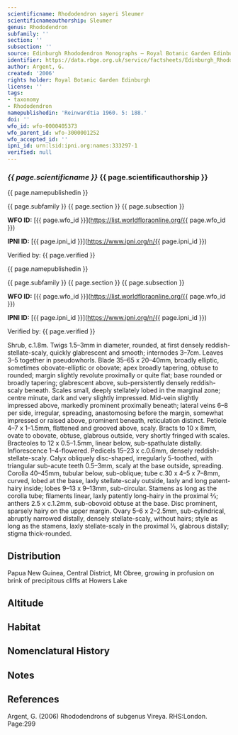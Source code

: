 ```yaml
---
scientificname: Rhododendron sayeri Sleumer
scientificnameauthorship: Sleumer
genus: Rhododendron
subfamily: ''
section: ''
subsection: ''
source: Edinburgh Rhododendron Monographs – Royal Botanic Garden Edinburgh
identifier: https://data.rbge.org.uk/service/factsheets/Edinburgh_Rhododendron_Monographs.xhtml
author: Argent, G.
created: '2006'
rights holder: Royal Botanic Garden Edinburgh
license: ''
tags:
- taxonomy
- Rhododendron
namepublishedin: 'Reinwardtia 1960. 5: 188.'
doi: ''
wfo_id: wfo-0000405373
wfo_parent_id: wfo-3000001252
wfo_accepted_id: ''
ipni_id: urn:lsid:ipni.org:names:333297-1
verified: null
---
```

### _{{ page.scientificname }}_ {{ page.scientificauthorship }}
 {{ page.namepublishedin }}

{{ page.subfamily }} {{ page.section }} {{ page.subsection }}

**WFO ID:** [{{ page.wfo_id }}](https://list.worldfloraonline.org/{{ page.wfo_id }})

**IPNI ID:** [{{ page.ipni_id }}](https://www.ipni.org/n/{{ page.ipni_id }})

Verified by: {{ page.verified }}

 {{ page.namepublishedin }}

{{ page.subfamily }} {{ page.section }} {{ page.subsection }}

**WFO ID:** [{{ page.wfo_id }}](https://list.worldfloraonline.org/{{ page.wfo_id }})

**IPNI ID:** [{{ page.ipni_id }}](https://www.ipni.org/n/{{ page.ipni_id }})

Verified by: {{ page.verified }}



Shrub, c.1.8m. Twigs 1.5–3mm in diameter, rounded, at first densely reddish-stellate-scaly, quickly glabrescent and smooth; internodes 3–7cm. Leaves 3–5 together in pseudowhorls. Blade 35–65 x 20–40mm, broadly elliptic, sometimes obovate-elliptic or obovate; apex broadly tapering, obtuse to rounded; margin slightly revolute proximally or quite flat; base rounded or broadly tapering; glabrescent above, sub-persistently densely reddish-scaly beneath. Scales small, deeply stellately lobed in the marginal zone; centre minute, dark and very slightly impressed. Mid-vein slightly impressed above, markedly prominent proximally beneath; lateral veins 6–8 per side, irregular, spreading, anastomosing before the margin, somewhat impressed or raised above, prominent beneath, reticulation distinct. Petiole 4–7 x 1–1.5mm, flattened and grooved above, scaly. Bracts to 10 x 8mm, ovate to obovate, obtuse, glabrous outside, very shortly fringed with scales. Bracteoles to 12 x 0.5–1.5mm, linear below, sub-spathulate distally. Inflorescence 1–4-flowered. Pedicels 15–23 x c.0.6mm, densely reddish-stellate-scaly. Calyx obliquely disc-shaped, irregularly 5-toothed, with triangular sub-acute teeth 0.5–3mm, scaly at the base outside, spreading. Corolla 40–45mm, tubular below, sub-oblique; tube c.30 x 4–5 x 7–8mm, curved, lobed at the base, laxly stellate-scaly outside, laxly and long patent-hairy inside; lobes 9–13 x 9–13mm, sub-circular. Stamens as long as the corolla tube; filaments linear, laxly patently long-hairy in the proxi­mal 2⁄3; anthers 2.5 x c.1.2mm, sub-obovoid obtuse at the base. Disc prominent, sparsely hairy on the upper margin. Ovary 5–6 x 2–2.5mm, sub-cylindrical, abruptly narrowed distally, densely stellate-scaly, without hairs; style as long as the stamens, laxly stellate-scaly in the proximal 1⁄3, glabrous distally; stigma thick-rounded.

## Distribution
Papua New Guinea, Central District, Mt Obree, growing in profusion on brink of precipitous cliffs at Howers Lake

## Altitude


## Habitat


## Nomenclatural History

                       
## Notes


## References

Argent, G. (2006) Rhododendrons of subgenus Vireya. RHS:London. Page:299
